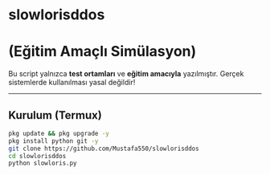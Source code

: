 # slowlorisddos
# (Eğitim Amaçlı Simülasyon)

Bu script yalnızca **test ortamları** ve **eğitim amacıyla** yazılmıştır. Gerçek sistemlerde kullanılması yasal değildir!

---

## Kurulum (Termux)
```bash
pkg update && pkg upgrade -y
pkg install python git -y
git clone https://github.com/Mustafa550/slowlorisddos
cd slowlorisddos 
python slowloris.py
